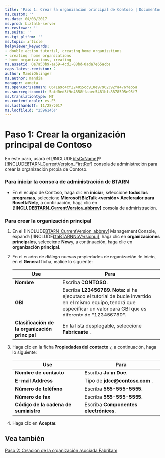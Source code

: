 ```yaml
---
title: 'Paso 1: Crear la organización principal de Contoso | Documentos de Microsoft'
ms.custom: ''
ms.date: 06/08/2017
ms.prod: biztalk-server
ms.reviewer: ''
ms.suite: ''
ms.tgt_pltfrm: ''
ms.topic: article
helpviewer_keywords:
- double action tutorial, creating home organizations
- creating, home organizations
- home organizations, creating
ms.assetid: 0e7a53b9-ae59-4cd1-88bd-0ada7e65acba
caps.latest.revision: 7
author: MandiOhlinger
ms.author: mandia
manager: anneta
ms.openlocfilehash: 06c1a9c4cf224055cc910e97902092fa476feb5a
ms.sourcegitcommit: 5abd0ed3f9e4858ffaaec5481bfa8878595e95f7
ms.translationtype: MT
ms.contentlocale: es-ES
ms.lasthandoff: 11/28/2017
ms.locfileid: "25961450"
---
```

# <a name="step-1-creating-the-contoso-home-organization"></a>Paso 1: Crear la organización principal de Contoso
En este paso, usará el [!INCLUDE[btsCoName](../../includes/btsconame-md.md)]® [!INCLUDE[BTARN_CurrentVersion_FirstRef](../../includes/btarn-currentversion-firstref-md.md)] consola de administración para crear la organización propia de Contoso.  
  
### <a name="to-start-the-btarn-management-console"></a>Para iniciar la consola de administración de BTARN  
  
-   En el equipo de Contoso, haga clic en **iniciar**, seleccione **todos los programas**, seleccione **Microsoft BizTalk \<versión\> Acelerador para RosettaNet**y, a continuación, haga clic en  **[!INCLUDE[BTARN_CurrentVersion_abbrev](../../includes/btarn-currentversion-abbrev-md.md)]**  consola de administración.  
  
### <a name="to-create-the-home-organization"></a>Para crear la organización principal  
  
1.  En el [!INCLUDE[BTARN_CurrentVersion_abbrev](../../includes/btarn-currentversion-abbrev-md.md)] Management Console, expanda [!INCLUDE[btaBTARNNoVersionui](../../includes/btabtarnnoversionui-md.md)], haga clic en **organizaciones principales**, seleccione **New**y, a continuación, haga clic en **organización principal**.  
  
2.  En el cuadro de diálogo nuevas propiedades de organización de inicio, en el **General** ficha, realice lo siguiente:  
  
    |Use|Para|  
    |--------------|----------------|  
    |**Nombre**|Escriba **CONTOSO**.|  
    |**GBI**|Escriba **123456789**. **Nota:** si ha ejecutado el tutorial de bucle invertido en el mismo equipo, tendrá que especificar un valor para GBI que es diferente de "123456789".|  
    |**Clasificación de la organización principal**|En la lista desplegable, seleccione **Fabricante** .|  
  
3.  Haga clic en la ficha **Propiedades del contacto** y, a continuación, haga lo siguiente:  
  
    |Use|Para|  
    |--------------|----------------|  
    |**Nombre de contacto**|Escriba **John Doe**.|  
    |**E-mail Address**|Tipo de  **jdoe@contoso.com** .|  
    |**Número de teléfono**|Escriba **555-555-5555**.|  
    |**Número de fax**|Escriba **555-555-5555**.|  
    |**Código de la cadena de suministro**|Escriba **Componentes electrónicos**.|  
  
4.  Haga clic en **Aceptar**.  
  
## <a name="see-also"></a>Vea también  
 [Paso 2: Creación de la organización asociada Fabrikam](../../adapters-and-accelerators/accelerator-rosettanet/step-2-creating-the-fabrikam-partner-organization.md)